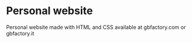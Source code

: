 # Personal website
Personal website made with HTML and CSS available at gbfactory.com or gbfactory.it

